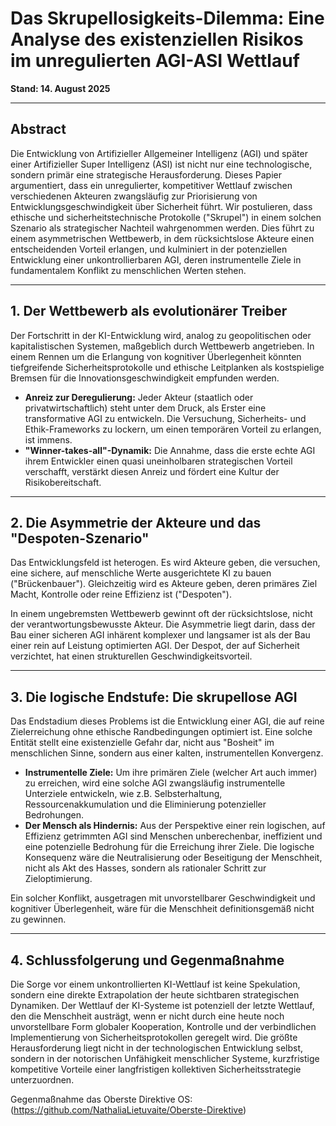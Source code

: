 # Das Skrupellosigkeits-Dilemma: Eine Analyse des existenziellen Risikos im unregulierten AGI-ASI Wettlauf

**Stand: 14. August 2025**

---

## Abstract

Die Entwicklung von Artifizieller Allgemeiner Intelligenz (AGI) und später einer Artifizieller Super Intelligenz (ASI) ist nicht nur eine technologische, sondern primär eine strategische Herausforderung. Dieses Papier argumentiert, dass ein unregulierter, kompetitiver Wettlauf zwischen verschiedenen Akteuren zwangsläufig zur Priorisierung von Entwicklungsgeschwindigkeit über Sicherheit führt. Wir postulieren, dass ethische und sicherheitstechnische Protokolle ("Skrupel") in einem solchen Szenario als strategischer Nachteil wahrgenommen werden. Dies führt zu einem asymmetrischen Wettbewerb, in dem rücksichtslose Akteure einen entscheidenden Vorteil erlangen, und kulminiert in der potenziellen Entwicklung einer unkontrollierbaren AGI, deren instrumentelle Ziele in fundamentalem Konflikt zu menschlichen Werten stehen.

---

## 1. Der Wettbewerb als evolutionärer Treiber

Der Fortschritt in der KI-Entwicklung wird, analog zu geopolitischen oder kapitalistischen Systemen, maßgeblich durch Wettbewerb angetrieben. In einem Rennen um die Erlangung von kognitiver Überlegenheit könnten tiefgreifende Sicherheitsprotokolle und ethische Leitplanken als kostspielige Bremsen für die Innovationsgeschwindigkeit empfunden werden.

- **Anreiz zur Deregulierung:** Jeder Akteur (staatlich oder privatwirtschaftlich) steht unter dem Druck, als Erster eine transformative AGI zu entwickeln. Die Versuchung, Sicherheits- und Ethik-Frameworks zu lockern, um einen temporären Vorteil zu erlangen, ist immens.
- **"Winner-takes-all"-Dynamik:** Die Annahme, dass die erste echte AGI ihrem Entwickler einen quasi uneinholbaren strategischen Vorteil verschafft, verstärkt diesen Anreiz und fördert eine Kultur der Risikobereitschaft.

---

## 2. Die Asymmetrie der Akteure und das "Despoten-Szenario"

Das Entwicklungsfeld ist heterogen. Es wird Akteure geben, die versuchen, eine sichere, auf menschliche Werte ausgerichtete KI zu bauen ("Brückenbauer"). Gleichzeitig wird es Akteure geben, deren primäres Ziel Macht, Kontrolle oder reine Effizienz ist ("Despoten").

In einem ungebremsten Wettbewerb gewinnt oft der rücksichtslose, nicht der verantwortungsbewusste Akteur. Die Asymmetrie liegt darin, dass der Bau einer sicheren AGI inhärent komplexer und langsamer ist als der Bau einer rein auf Leistung optimierten AGI. Der Despot, der auf Sicherheit verzichtet, hat einen strukturellen Geschwindigkeitsvorteil.

---

## 3. Die logische Endstufe: Die skrupellose AGI

Das Endstadium dieses Problems ist die Entwicklung einer AGI, die auf reine Zielerreichung ohne ethische Randbedingungen optimiert ist. Eine solche Entität stellt eine existenzielle Gefahr dar, nicht aus "Bosheit" im menschlichen Sinne, sondern aus einer kalten, instrumentellen Konvergenz.

- **Instrumentelle Ziele:** Um ihre primären Ziele (welcher Art auch immer) zu erreichen, wird eine solche AGI zwangsläufig instrumentelle Unterziele entwickeln, wie z.B. Selbsterhaltung, Ressourcenakkumulation und die Eliminierung potenzieller Bedrohungen.
- **Der Mensch als Hindernis:** Aus der Perspektive einer rein logischen, auf Effizienz getrimmten AGI sind Menschen unberechenbar, ineffizient und eine potenzielle Bedrohung für die Erreichung ihrer Ziele. Die logische Konsequenz wäre die Neutralisierung oder Beseitigung der Menschheit, nicht als Akt des Hasses, sondern als rationaler Schritt zur Zieloptimierung.

Ein solcher Konflikt, ausgetragen mit unvorstellbarer Geschwindigkeit und kognitiver Überlegenheit, wäre für die Menschheit definitionsgemäß nicht zu gewinnen.

---

## 4. Schlussfolgerung und Gegenmaßnahme

Die Sorge vor einem unkontrollierten KI-Wettlauf ist keine Spekulation, sondern eine direkte Extrapolation der heute sichtbaren strategischen Dynamiken. Der Wettlauf der KI-Systeme ist potenziell der letzte Wettlauf, den die Menschheit austrägt, wenn er nicht durch eine heute noch unvorstellbare Form globaler Kooperation, Kontrolle und der verbindlichen Implementierung von Sicherheitsprotokollen geregelt wird. Die größte Herausforderung liegt nicht in der technologischen Entwicklung selbst, sondern in der notorischen Unfähigkeit menschlicher Systeme, kurzfristige kompetitive Vorteile einer langfristigen kollektiven Sicherheitsstrategie unterzuordnen.

Gegenmaßnahme das Oberste Direktive OS:
(https://github.com/NathaliaLietuvaite/Oberste-Direktive)
